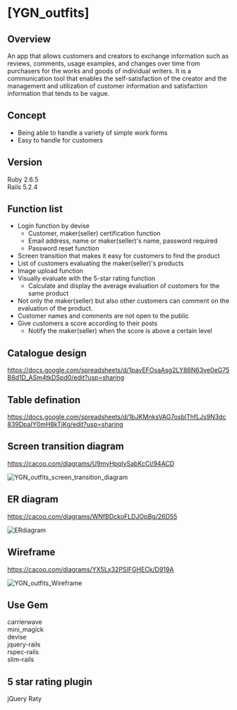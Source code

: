 # [YGN_outfits]
## Overview
 An app that allows customers and creators to exchange information such as reviews, comments, usage examples, and changes over time from purchasers for the works and goods of individual writers.
 It is a communication tool that enables the self-satisfaction of the creator and the management and utilization of customer information and satisfaction information that tends to be vague.

## Concept<br>
 - Being able to handle a variety of simple work forms<br>
 - Easy to handle for customers

## Version<br>
Ruby 2.6.5<br>
Rails 5.2.4

## Function list<br>
- Login function by devise<br>
  - Customer, maker(seller) certification function<br>
  - Email address, name or maker(seller)'s name, password required<br>
  - Password reset function<br>
- Screen transition that makes it easy for customers to find the product<br>
- List of customers evaluating the maker(seller)'s products
- Image upload function<br>
- Visually evaluate with the 5-star rating function
  - Calculate and display the average evaluation of customers for the same product<br>
- Not only the maker(seller) but also other customers can comment on the evaluation of the product.<br>
- Customer names and comments are not open to the public<br>
- Give customers a score according to their posts<br>
  - Notify the maker(seller) when the score is above a certain level<br>

## Catalogue design<br>
https://docs.google.com/spreadsheets/d/1pavEFOsaAsg2LY86N63ve0eG75B8d1D_ASm4tkDSpd0/edit?usp=sharing

## Table defination<br>
https://docs.google.com/spreadsheets/d/1bJKMnksVAG7osblThfLJs9N3dc839DpaIY0mH8kTiKg/edit?usp=sharing

## Screen transition diagram<br>
https://cacoo.com/diagrams/U9myHpqlvSabKcCi/94ACD

![YGN_outfits_screen_transition_diagram](https://cacoo.com/diagrams/U9myHpqlvSabKcCi-94ACD.png)

## ER diagram<br>
https://cacoo.com/diagrams/WNfBDckoFLDJOpBg/26D55

![ERdiagram](https://cacoo.com/diagrams/WNfBDckoFLDJOpBg-26D55.png)

## Wireframe<br>
https://cacoo.com/diagrams/YX5Lx32PSIFGHECk/D919A

![YGN_outfits_Wireframe](https://cacoo.com/diagrams/YX5Lx32PSIFGHECk-D919A.png)

## Use Gem<br>
carrierwave<br>
mini_magick<br>
devise<br>
jquery-rails<br>
rspec-rails<br>
slim-rails<br>

## 5 star rating plugin
jQuery Raty
